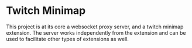 # Twitch Minimap

This project is at its core a websocket proxy server, and a twitch minimap extension.
The server works independently from the extension and can be used to facilitate other types of extensions as well.
